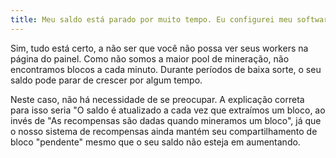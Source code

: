 ```yaml
---
title: Meu saldo está parado por muito tempo. Eu configurei meu software de mineração corretamente?
---
```


Sim, tudo está certo, a não ser que você não possa ver seus workers na página do painel. Como não somos a maior pool de mineração, não encontramos blocos a cada minuto. Durante períodos de baixa sorte, o seu saldo pode parar de crescer por algum tempo.

Neste caso, não há necessidade de se preocupar. A explicação correta para isso seria "O saldo é atualizado a cada vez que extraímos um bloco, ao invés de "As recompensas são dadas quando mineramos um bloco", já que o nosso sistema de recompensas ainda mantém seu compartilhamento de bloco "pendente" mesmo que o seu saldo não esteja em aumentando.